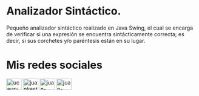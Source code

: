 # Analizador Sintáctico.
Pequeño analizador sintáctico realizado en Java Swing, el cual se encarga de verificar si una expresión se encuentra sintácticamente correcta; es decir, si sus corchetes y/o paréntesis están en su lugar.

# Mis redes sociales

 <a href="https://www.youtube.com/channel/UCEUrVWPMTrXIWzn5CwnjYhQ" target="blank"><img align="center" src="https://raw.githubusercontent.com/rahuldkjain/github-profile-readme-generator/master/src/images/icons/Social/youtube.svg" alt="uceurvwpmtrxiwzn5cwnjyhq" height="30" width="40" /></a> 
<a href="https://instagram.com/juankestevez" target="blank"><img align="center" src="https://raw.githubusercontent.com/rahuldkjain/github-profile-readme-generator/master/src/images/icons/Social/instagram.svg" alt="juankestevez" height="30" width="40" /></a>
 <a href="https://linkedin.com/in/juan-carlos-estevez-vargas-4abb8b14a/" target="blank"><img align="center" src="https://raw.githubusercontent.com/rahuldkjain/github-profile-readme-generator/master/src/images/icons/Social/linked-in-alt.svg" alt="juan-carlos-estevez-vargas-4abb8b14a/" height="30" width="40" /></a> 
 <a href="https://codepen.io/juan-carlos-estevez-vargas" target="blank"><img align="center" src="https://raw.githubusercontent.com/rahuldkjain/github-profile-readme-generator/master/src/images/icons/Social/codepen.svg" alt="juan-carlos-estevez-vargas" height="30" width="40" /></a>
